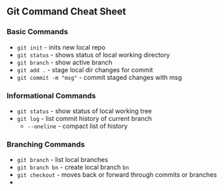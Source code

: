 ## Git Command Cheat Sheet

### Basic Commands
* `git init` - inits new local repo
* `git status` - shows status of local working directory
* `git branch` - show active branch
* `git add .` - stage local dir changes for commit
* `git commit -m "msg"` - commit staged changes with msg

### Informational Commands
* `git status` - show status of local working tree
* `git log` - list commit history of current branch
  * `--oneline` - compact list of history

### Branching Commands
* `git branch` - list local branches
* `git branch bn` - create local branch `bn`
* `git checkout` - moves back or forward through commits or branches
*
